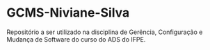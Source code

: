 # GCMS-Niviane-Silva
Repositório a ser utilizado na disciplina de Gerência, Configuração e Mudança de Software do curso do ADS do IFPE.
